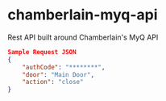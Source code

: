 # chamberlain-myq-api
Rest API built around Chamberlain's MyQ API

```json
Sample Request JSON
{
    "authCode": "********",
    "door": "Main Door",
    "action": "close"
}
```
